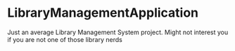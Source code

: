 # LibraryManagementApplication

Just an average Library Management System project.
Might not interest you if you are not one of those library nerds
